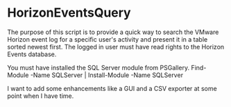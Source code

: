 # HorizonEventsQuery

The purpose of this script is to provide a quick way to search the VMware Horizon event log for
a specific user's activity and present it in a table sorted newest first.
The logged in user must have read rights to the Horizon Events database.

You must have installed the SQL Server module from PSGallery.
Find-Module -Name SQLServer | Install-Module -Name SQLServer

I want to add some enhancements like a GUI and a CSV exporter at some point when I have time.
